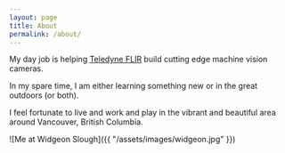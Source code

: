 ```yaml
---
layout: page
title: About
permalink: /about/
---
```


My day job is helping [Teledyne FLIR](https://www.flir.ca/iis/machine-vision/) build cutting edge machine vision cameras.

In my spare time, I am either learning something new or in the great outdoors (or both).

I feel fortunate to live and work and play in the vibrant and beautiful area around Vancouver, British Columbia.

![Me at Widgeon Slough]({{ "/assets/images/widgeon.jpg" }})